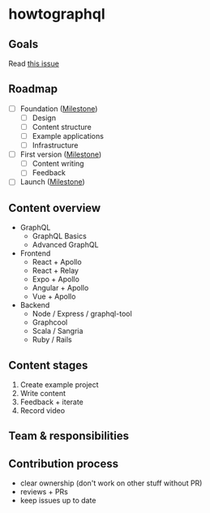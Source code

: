 # howtographql

## Goals

Read [this issue](https://github.com/howtographql/howtographql/issues/3)

## Roadmap

- [ ] Foundation ([Milestone](https://github.com/howtographql/howtographql/milestone/1))
  - [ ] Design
  - [ ] Content structure
  - [ ] Example applications
  - [ ] Infrastructure
- [ ] First version ([Milestone](https://github.com/howtographql/howtographql/milestone/2))
  - [ ] Content writing
  - [ ] Feedback
- [ ] Launch ([Milestone](https://github.com/howtographql/howtographql/milestone/2))

## Content overview

- GraphQL
  - GraphQL Basics
  - Advanced GraphQL
- Frontend
  - React + Apollo
  - React + Relay
  - Expo + Apollo
  - Angular + Apollo
  - Vue + Apollo
- Backend
  - Node / Express / graphql-tool
  - Graphcool
  - Scala / Sangria
  - Ruby / Rails

## Content stages

1) Create example project
2) Write content
3) Feedback + iterate
4) Record video

## Team & responsibilities


## Contribution process

- clear ownership (don't work on other stuff without PR)
- reviews + PRs
- keep issues up to date

